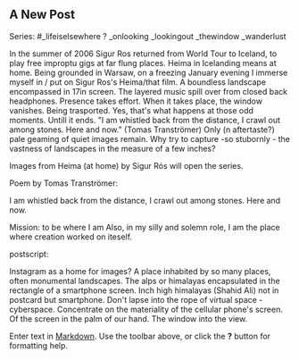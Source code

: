 ## A New Post

Series: #_lifeiselsewhere ?
_onlooking
_lookingout
_thewindow
_wanderlust

In the summer of 2006 Sigur Ros returned from World Tour to Iceland, to play free improptu gigs at far flung places. Heima in Icelanding means at home. Being grounded in Warsaw, on a freezing January evening I immerse myself in / put on Sigur Ros's Heima/that film. A boundless landscape encompassed in 17in screen. The layered music spill over from closed back headphones. Presence takes effort. When it takes place, the window vanishes. Being trasported. Yes, that's what happens at those odd moments. Untill it ends. "I am whistled back from the distance,
I crawl out among stones. Here and now." (Tomas Tranströmer) Only (n aftertaste?)  pale geaming of quiet images remain.
Why try to capture -so stubornly - the vastness of landscapes in the measure of a few inches?

Images from Heima (at home) by Sigur Rós will open the series. 

Poem by Tomas Tranströmer:

I am whistled back from the distance,
I crawl out among stones. Here and now.

Mission: to be where I am
Also, in my silly and solemn role,
I am the place
where creation worked on iteself.

postscript:

Instagram as a home for images? A place inhabited by so many places, often monumental landscapes. The alps or himalayas encapsulated in the rectangle of a smartphone screen. Inch high himalayas (Shahid Ali) not in postcard but smartphone. Don't lapse into the rope of virtual space - cyberspace. Concentrate on the materiality of the cellular phone's screen. Of the screen in the palm of our hand. The window into the view. 



Enter text in [Markdown](http://daringfireball.net/projects/markdown/). Use the toolbar above, or click the **?** button for formatting help.
